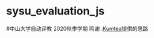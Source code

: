 # sysu_evaluation_js
#中山大学自动评教 2020秋季学期
 鸣谢 :<a href="https://github.com/KumaTea/SYSU-Student-Evaluation">Kumtea</a>提供的思路
